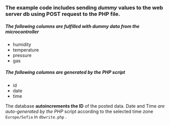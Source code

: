 ### The example code includes sending *dummy* values to the web server db using **POST** request to the PHP file.

##### The following columns are fulfilled with dummy data from the microcontroller
- humidity
- temperature
- pressure
- gas

##### The following columns are generated by the PHP script
- id 
- date
- time

The database **autoincrements the ID** of the posted data.
Date and Time *are auto-generated by the PHP* script according 
to the selected time zone `Europe/Sofia` in `dbwrite.php` .
